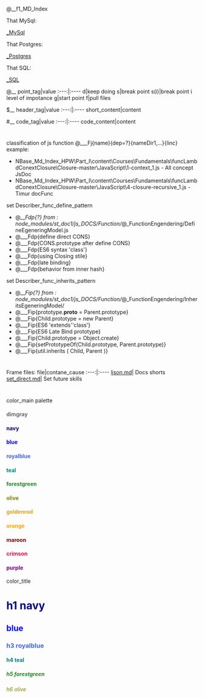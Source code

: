 @__f1_MD_Index

That MySql:

[_MySql](_MySql/_MySql.md)

That Postgres:

[_Postgres](_Postgres/_Postgres.md)

That SQL:

[_SQL](_SQL/_SQL.md)

@__
point_tag|value
:---:|:----
d|keep doing
s|break point
s(i)|break point i level of impotance
g|start point
f|pull files

$__
header_tag|value
:---:|:----
short_content|content

\#__
code_tag|value
:---:|:----
code_content|content
#
classification of js function
@___Fj{name}{dep=?}{nameDir1,...}{linc}
example:
- NBase\_Md\_Index\_HPW\Part_I\content\Courses\Fundamentals\funcLambdConextClosure\Closure-master\JavaScript\1-context_1.js - All concept JsDoc
- NBase\_Md\_Index\_HPW\Part_I\content\Courses\Fundamentals\funcLambdConextClosure\Closure-master\JavaScript\4-closure-recursive_1.js - Timur docFunc

set Describer_func_define_pattern
- @___Fdp{?}
from : node_modules/st_doc1/js_DOCS/Function/_@_FunctionEngendering/DefineEgeneringModel.js
- @___Fdp{define direct CONS}
- @___Fdp{CONS.prototype after define CONS}
- @___Fdp{ES6 syntax 'class'}
- @___Fdp{using Closing stile}
- @___Fdp{late binding}
- @___Fdp{behavior from inner hash}

set Describer_func_inherits_pattern
- @___Fip{?}
from : node_modules/st_doc1/js_DOCS/Function/_@_FunctionEngendering/InheritsEgeneringModel/
- @___Fip{prototype.__proto__ = Parent.prototype}
- @___Fip{Child.prototype = new Parent}
- @___Fip{ES6 'extends''class'}
- @___Fip{ES6 Late Bind prototype}
- @___Fip{Child.prototype = Object.create}
- @___Fip{setPrototypeOf(Child.prototype, Parent.prototype)}
- @___Fip{util.inherits ( Child, Parent )}



#
Frame files:
file|contane_cause
:---:|:----
[ljson.md](_LifeProcesses/Part_I/contaners/contaner_1/_LJson/ljson.md)| Docs shorts
[set_direct.md](_LifeProcesses/Part_I/contaners/contaner_2/set_direct.md)| Set future skills
#
color_main palette
<h4><font color = 'dimgray'>dimgray</font></h4>
<h4><font color = 'navy'>navy</font></h4>
<h4><font color = 'blue'>blue</font></h4>
<h4><font color = 'royalblue'>royalblue</font></h4>
<h4><font color = 'teal'>teal</font></h4>
<h4><font color = 'forestgreen'>forestgreen</font></h4>
<h4><font color = 'olive'>olive</font></h4>
<h4><font color = 'goldenrod'>goldenrod</font></h4>
<h4><font color = 'orange'>orange</font></h4>
<h4><font color = 'maroon'>maroon</font></h4>
<h4><font color = 'crimson'>crimson</font></h4>
<h4><font color = 'purple'>purple</font></h4>

color_title
<h1><font color = 'navy'>h1 navy</font></h1>
<h2><font color = 'blue' >blue</font></h2>
<h3><font color = 'royalblue'>h3 royalblue</font></h3>
<h4><font color = 'teal'>h4 teal</font></h4>
<h5><font color = 'forestgreen'>h5 forestgreen</font></h5>
<h6><font color = 'olive'>h6 olive</font></h6>
